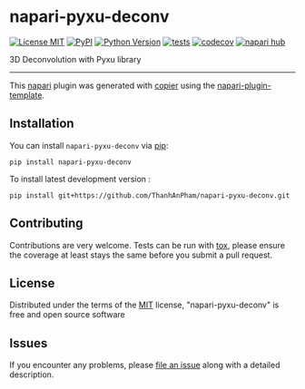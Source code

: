 # napari-pyxu-deconv

[![License MIT](https://img.shields.io/pypi/l/napari-pyxu-deconv.svg?color=green)](https://github.com/ThanhAnPham/napari-pyxu-deconv/raw/main/LICENSE)
[![PyPI](https://img.shields.io/pypi/v/napari-pyxu-deconv.svg?color=green)](https://pypi.org/project/napari-pyxu-deconv)
[![Python Version](https://img.shields.io/pypi/pyversions/napari-pyxu-deconv.svg?color=green)](https://python.org)
[![tests](https://github.com/ThanhAnPham/napari-pyxu-deconv/workflows/tests/badge.svg)](https://github.com/ThanhAnPham/napari-pyxu-deconv/actions)
[![codecov](https://codecov.io/gh/ThanhAnPham/napari-pyxu-deconv/branch/main/graph/badge.svg)](https://codecov.io/gh/ThanhAnPham/napari-pyxu-deconv)
[![napari hub](https://img.shields.io/endpoint?url=https://api.napari-hub.org/shields/napari-pyxu-deconv)](https://napari-hub.org/plugins/napari-pyxu-deconv)

3D Deconvolution with Pyxu library

----------------------------------

This [napari] plugin was generated with [copier] using the [napari-plugin-template].

<!--
Don't miss the full getting started guide to set up your new package:
https://github.com/napari/napari-plugin-template#getting-started

and review the napari docs for plugin developers:
https://napari.org/stable/plugins/index.html
-->

## Installation

You can install `napari-pyxu-deconv` via [pip]:

    pip install napari-pyxu-deconv



To install latest development version :

    pip install git+https://github.com/ThanhAnPham/napari-pyxu-deconv.git


## Contributing

Contributions are very welcome. Tests can be run with [tox], please ensure
the coverage at least stays the same before you submit a pull request.

## License

Distributed under the terms of the [MIT] license,
"napari-pyxu-deconv" is free and open source software

## Issues

If you encounter any problems, please [file an issue] along with a detailed description.

[napari]: https://github.com/napari/napari
[copier]: https://copier.readthedocs.io/en/stable/
[@napari]: https://github.com/napari
[MIT]: http://opensource.org/licenses/MIT
[BSD-3]: http://opensource.org/licenses/BSD-3-Clause
[GNU GPL v3.0]: http://www.gnu.org/licenses/gpl-3.0.txt
[GNU LGPL v3.0]: http://www.gnu.org/licenses/lgpl-3.0.txt
[Apache Software License 2.0]: http://www.apache.org/licenses/LICENSE-2.0
[Mozilla Public License 2.0]: https://www.mozilla.org/media/MPL/2.0/index.txt
[napari-plugin-template]: https://github.com/napari/napari-plugin-template

[file an issue]: https://github.com/ThanhAnPham/napari-pyxu-deconv/issues

[napari]: https://github.com/napari/napari
[tox]: https://tox.readthedocs.io/en/latest/
[pip]: https://pypi.org/project/pip/
[PyPI]: https://pypi.org/
